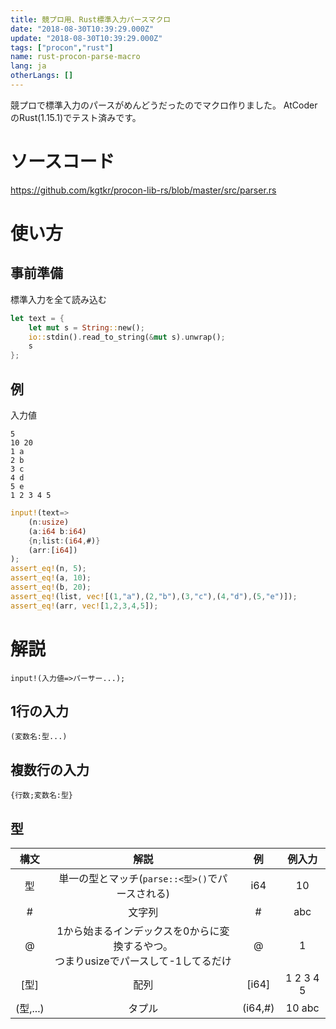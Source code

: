 ```yaml
---
title: 競プロ用、Rust標準入力パースマクロ
date: "2018-08-30T10:39:29.000Z"
update: "2018-08-30T10:39:29.000Z"
tags: ["procon","rust"]
name: rust-procon-parse-macro
lang: ja
otherLangs: []
---
```

競プロで標準入力のパースがめんどうだったのでマクロ作りました。
AtCoderのRust(1.15.1)でテスト済みです。

# ソースコード
https://github.com/kgtkr/procon-lib-rs/blob/master/src/parser.rs

# 使い方
## 事前準備
標準入力を全て読み込む

```rust
let text = {
    let mut s = String::new();
    io::stdin().read_to_string(&mut s).unwrap();
    s
};
```

## 例

入力値
```
5
10 20
1 a
2 b
3 c
4 d
5 e
1 2 3 4 5
```

```rust
input!(text=>
    (n:usize)
    (a:i64 b:i64)
    {n;list:(i64,#)}
    (arr:[i64])
);
assert_eq!(n, 5);
assert_eq!(a, 10);
assert_eq!(b, 20);
assert_eq!(list, vec![(1,"a"),(2,"b"),(3,"c"),(4,"d"),(5,"e")]);
assert_eq!(arr, vec![1,2,3,4,5]);
```

# 解説
`input!(入力値=>パーサー...);`
## 1行の入力
`(変数名:型...)`
## 複数行の入力
`{行数;変数名:型}`

## 型

|構文|解説|例|例入力|
|:-:|:-:|:-:|:-:|
|型|単一の型とマッチ(`parse::<型>()`でパースされる)|i64|10|
|#|文字列|#|abc|
|@|1から始まるインデックスを0からに変換するやつ。<br>つまりusizeでパースして-1してるだけ|@|1|
|[型]|配列|[i64]|1 2 3 4 5|
|(型,...)|タプル|(i64,#)|10 abc|
